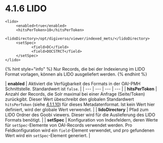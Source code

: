 # 4.1.6 LIDO

```markup
<lido>
     <enabled>true</enabled>
     <hitsPerToken>10</hitsPerToken>
     <lidoDirectory>/opt/digiverso/viewer/indexed_mets/</lidoDirectory>
     <setSpec>
            <field>DC</field>
            <field>DOCSTRCT</field>
     </setSpec>
</lido>
```

{% hint style="info" %}
Nur Records, die bei der Indexierung im LIDO Format vorlagen, können als LIDO ausgeliefert werden.
{% endhint %}

| **enabled**  | Aktiviert die Verfügbarkeit des Formats in der OAI-PMH Schnittstelle. Standardwert ist `false`. |
| --- | --- | --- | --- |
| **hitsPerToken**  | Anzahl der Records, die Solr maximal bei einer Anfrage \(Seite/Token\) zurückgibt. Dieser Wert übeschreibt den globalen Standardwert `hitsPerToken` \(siehe [4.1.1.10](4.1.1-hauptkonfiguration.md#H4.1.10.Parameter:hitsPerToken)\) für dieses Metadatenformat. Ist kein Wert hier definiert, wird der globale Wert verwendet. |
| **lidoDirectory**  | Pfad zum LIDO Ordner des Goobi viewers. Dieser wird für die Auslieferung des LIDO Formats benötigt. |
| **setSpec**  | Konfiguration von Indexfeldern, deren Werte für `setSpec`-Elemente von OAI-Records verwendet werden. Pro Feldkonfiguration wird ein `field`-Element verwendet, und pro gefundenen Wert wird ein `setSpec`-Element generiert. |


